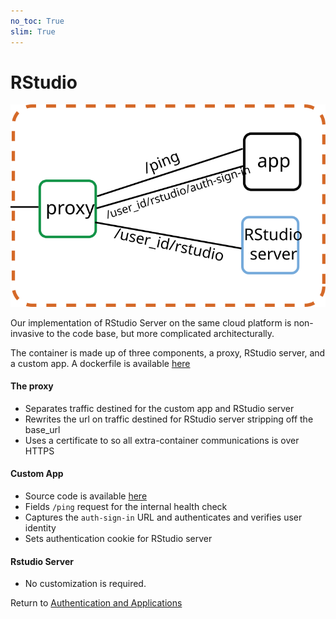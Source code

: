 ```yaml
---
no_toc: True
slim: True
---
```

# RStudio

![Inside the RStudio Container rstudio](rstudio.svg)

Our implementation of RStudio Server on the same cloud platform is
non-invasive to the code base, but more complicated architecturally.

The container is made up of three components, a proxy, RStudio server, and a custom app. A dockerfile is available [here](https://github.com/WestHealth/scipy2020/tree/master/cloud_infrastructure/supplemental_code/rstudio/Dockerfile)

#### The proxy

  * Separates traffic destined for the custom app and RStudio server
  * Rewrites the url on traffic destined for RStudio server stripping off the base_url
  * Uses a certificate to so all extra-container communications is over HTTPS
  
#### Custom App

  * Source code is available [here](https://github.com/WestHealth/scipy2020/tree/master/cloud_infrastructure/supplemental_code/rstudio/front_door.py)
  * Fields `/ping` request for the internal health check
  * Captures the `auth-sign-in` URL and authenticates and verifies user identity
  * Sets authentication cookie for RStudio server

#### Rstudio Server

  * No customization is required.

Return to [Authentication and Applications](integration.md)